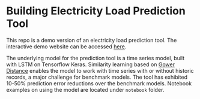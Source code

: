 # Building Electricity Load Prediction Tool

This repo is a demo version of an electricity load prediction tool. The interactive demo website can be accessed 
[here](https://energy-load-prediction.herokuapp.com/).

The underlying model for the prediction tool is a time series model, built with LSTM on Tensorflow Keras. 
Similarity learning based on [Gower Distance](https://github.com/wwwjk366/gower) enables the model to work with
time series with or without historic records, a major challenge for benchmark models. The tool has exhibited 10-50%
prediction error reductions over the benchmark models. Notebook examples on using the model are located under
```notebook``` folder.
